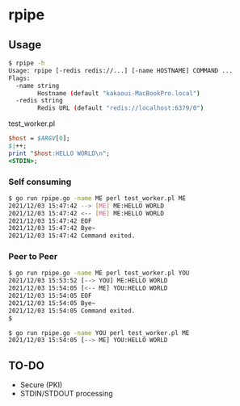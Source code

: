 # rpipe

## Usage

```bash
$ rpipe -h
Usage: rpipe [-redis redis://...] [-name HOSTNAME] COMMAND ...
Flags:
  -name string
        Hostname (default "kakaoui-MacBookPro.local")
  -redis string
        Redis URL (default "redis://localhost:6379/0")
```

test_worker.pl
```perl
$host = $ARGV[0];
$|++;
print "$host:HELLO WORLD\n";
<STDIN>;
```

### Self consuming
```bash
$ go run rpipe.go -name ME perl test_worker.pl ME
2021/12/03 15:47:42 --> [ME] ME:HELLO WORLD
2021/12/03 15:47:42 <-- [ME] ME:HELLO WORLD
2021/12/03 15:47:42 EOF
2021/12/03 15:47:42 Bye~
2021/12/03 15:47:42 Command exited.
```

### Peer to Peer
```bash
$ go run rpipe.go -name ME perl test_worker.pl YOU
2021/12/03 15:53:52 [--> YOU] ME:HELLO WORLD
2021/12/03 15:54:05 [<-- ME] YOU:HELLO WORLD
2021/12/03 15:54:05 EOF
2021/12/03 15:54:05 Bye~
2021/12/03 15:54:05 Command exited.
$
```
```bash
$ go run rpipe.go -name YOU perl test_worker.pl ME
2021/12/03 15:54:05 [--> ME] YOU:HELLO WORLD
```
## TO-DO
* Secure (PKI)
* STDIN/STDOUT processing
